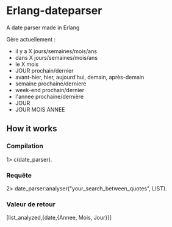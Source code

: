 Erlang-dateparser
=================

A date parser made in Erlang

Gère actuellement : 
- il y a X jours/semaines/mois/ans
- dans X jours/semaines/mois/ans
- le X mois
- JOUR prochain/dernier
- avant-hier, hier, aujourd'hui, demain, après-demain
- semaine prochaine/derniere
- week-end prochain/dernier
- l'annee prochaine/dernière
- JOUR 
- JOUR MOIS ANNEE

## How it works
### Compilation
1> c(date_parser).
### Requête
2> date_parser:analyser("your_search_between_quotes", LIST).
### Valeur de retour 
[list_analyzed,{date,{Annee, Mois, Jour}}]
